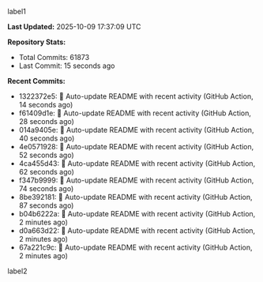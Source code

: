 
label1 
<!-- ACTIVITY_START -->
**Last Updated:** 2025-10-09 17:37:09 UTC

**Repository Stats:**
- Total Commits: 61873
- Last Commit: 15 seconds ago

**Recent Commits:**
- 1322372e5: 🤖 Auto-update README with recent activity (GitHub Action, 14 seconds ago)
- f61409d1e: 🤖 Auto-update README with recent activity (GitHub Action, 28 seconds ago)
- 014a9405e: 🤖 Auto-update README with recent activity (GitHub Action, 40 seconds ago)
- 4e0571928: 🤖 Auto-update README with recent activity (GitHub Action, 52 seconds ago)
- 4ca455d43: 🤖 Auto-update README with recent activity (GitHub Action, 62 seconds ago)
- f347b9999: 🤖 Auto-update README with recent activity (GitHub Action, 74 seconds ago)
- 8be392181: 🤖 Auto-update README with recent activity (GitHub Action, 87 seconds ago)
- b04b6222a: 🤖 Auto-update README with recent activity (GitHub Action, 2 minutes ago)
- d0a663d22: 🤖 Auto-update README with recent activity (GitHub Action, 2 minutes ago)
- 67a221c9c: 🤖 Auto-update README with recent activity (GitHub Action, 2 minutes ago)
<!-- ACTIVITY_END -->

label2
